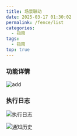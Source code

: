 ```yaml
---
title: 场景联动
date: 2025-03-17 01:30:02
permalink: /fence/list
categories:
  - 指南
tags:
  - 指南
top: true
---
```


### 功能详情

![add](/iot/fence/add.png "add")

### 执行日志

![执行日志](/iot/fence/log.png "执行日志")

![通知历史](/iot/fence/detail.png "通知通知历史模版")
